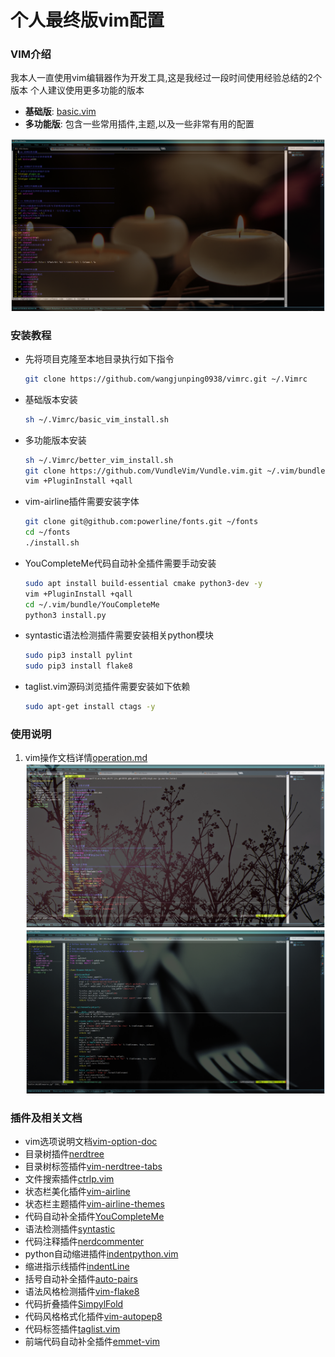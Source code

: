个人最终版vim配置
===


### VIM介绍

我本人一直使用vim编辑器作为开发工具,这是我经过一段时间使用经验总结的2个版本
个人建议使用更多功能的版本

- **基础版**: [basic.vim](/vimrcs/basic.vim)
- **多功能版**: 包含一些常用插件,主题,以及一些非常有用的配置

![VIM](/pictures/basic-vim.png)


### 安装教程

- 先将项目克隆至本地目录执行如下指令
    ```Bash
    git clone https://github.com/wangjunping0938/vimrc.git ~/.Vimrc
    ```
- 基础版本安装
    ```Bash
    sh ~/.Vimrc/basic_vim_install.sh
    ```

- 多功能版本安装
    ```Bash
    sh ~/.Vimrc/better_vim_install.sh
    git clone https://github.com/VundleVim/Vundle.vim.git ~/.vim/bundle/Vundle.vim
    vim +PluginInstall +qall
    ```

- vim-airline插件需要安装字体
    ```Bash
    git clone git@github.com:powerline/fonts.git ~/fonts
    cd ~/fonts
    ./install.sh
    ```

- YouCompleteMe代码自动补全插件需要手动安装
    ```Bash
    sudo apt install build-essential cmake python3-dev -y
    vim +PluginInstall +qall
    cd ~/.vim/bundle/YouCompleteMe
    python3 install.py
    ```

- syntastic语法检测插件需要安装相关python模块
    ```Bash
    sudo pip3 install pylint
    sudo pip3 install flake8
    ```

- taglist.vim源码浏览插件需要安装如下依赖
    ```Bash
    sudo apt-get install ctags -y
    ```


### 使用说明

1. vim操作文档详情[operation.md]()
![VIM](/pictures/better-vim.png)
![Python效果图](/pictures/python-vim.png)


### 插件及相关文档

- vim选项说明文档[vim-option-doc](http://vimdoc.sourceforge.net/htmldoc/options.html)
- 目录树插件[nerdtree](https://github.com/scrooloose/nerdtree)
- 目录树标签插件[vim-nerdtree-tabs](https://github.com/jistr/vim-nerdtree-tabs)
- 文件搜索插件[ctrlp.vim](https://github.com/ctrlpvim/ctrlp.vim)
- 状态栏美化插件[vim-airline](https://github.com/vim-airline/vim-airline)
- 状态栏主题插件[vim-airline-themes](https://github.com/vim-airline/vim-airline-themes)
- 代码自动补全插件[YouCompleteMe](https://github.com/Valloric/YouCompleteMe)
- 语法检测插件[syntastic](https://github.com/vim-syntastic/syntastic.git)
- 代码注释插件[nerdcommenter](https://github.com/scrooloose/nerdcommenter)
- python自动缩进插件[indentpython.vim](https://github.com/vim-scripts/indentpython.vim)
- 缩进指示线插件[indentLine](https://github.com/Yggdroot/indentLine)
- 括号自动补全插件[auto-pairs](https://github.com/jiangmiao/auto-pairs)
- 语法风格检测插件[vim-flake8](https://github.com/nvie/vim-flake8)
- 代码折叠插件[SimpylFold](https://github.com/tmhedberg/SimpylFold)
- 代码风格格式化插件[vim-autopep8](https://github.com/tell-k/vim-autopep8)
- 代码标签插件[taglist.vim](https://github.com/vim-scripts/taglist.vim)
- 前端代码自动补全插件[emmet-vim](https://github.com/mattn/emmet-vim)

